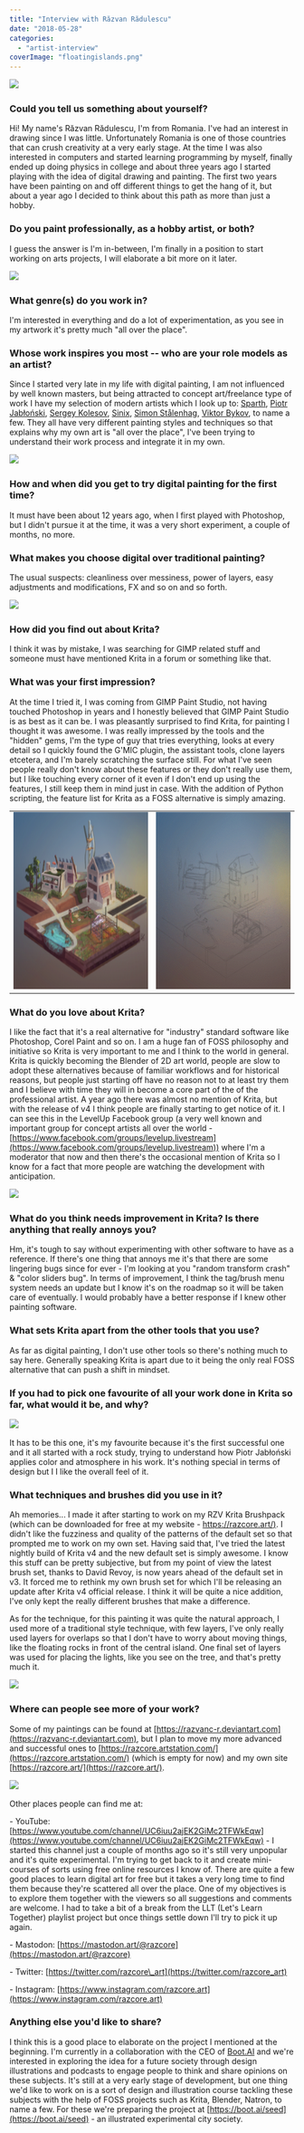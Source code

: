 ```yaml
---
title: "Interview with Răzvan Rădulescu"
date: "2018-05-28"
categories: 
  - "artist-interview"
coverImage: "floatingislands.png"
---
```


![](/images/posts/2018/holiday.png)

### Could you tell us something about yourself?

Hi! My name's Răzvan Rădulescu, I'm from Romania. I've had an interest in drawing since I was little. Unfortunately Romania is one of those countries that can crush creativity at a very early stage. At the time I was also interested in computers and started learning programming by myself, finally ended up doing physics in college and about three years ago I started playing with the idea of digital drawing and painting. The first two years have been painting on and off different things to get the hang of it, but about a year ago I decided to think about this path as more than just a hobby.

### Do you paint professionally, as a hobby artist, or both?

I guess the answer is I'm in-between, I'm finally in a position to start working on arts projects, I will elaborate a bit more on it later.

![](/images/posts/2018/dog.png)

### What genre(s) do you work in?

I'm interested in everything and do a lot of experimentation, as you see in my artwork it's pretty much "all over the place".

### Whose work inspires you most -- who are your role models as an artist?

Since I started very late in my life with digital painting, I am not influenced by well known masters, but being attracted to concept art/freelance type of work I have my selection of modern artists which I look up to: [Sparth](https://sparth.artstation.com/), [Piotr Jabłoński](https://nicponim.artstation.com/), [Sergey Kolesov](https://peleng.artstation.com/), [Sinix](https://www.youtube.com/channel/UCUQTqWAaSzhAKRanOpes1nA), [Simon Stålenhag](http://www.simonstalenhag.se/), [Viktor Bykov](http://linesandcolors.com/2012/01/05/viktor-bykov/), to name a few. They all have very different painting styles and techniques so that explains why my own art is "all over the place", I've been trying to understand their work process and integrate it in my own.

![](/images/posts/2018/cat.png)

### How and when did you get to try digital painting for the first time?

It must have been about 12 years ago, when I first played with Photoshop, but I didn't pursue it at the time, it was a very short experiment, a couple of months, no more.

### What makes you choose digital over traditional painting?

The usual suspects: cleanliness over messiness, power of layers, easy adjustments and modifications, FX and so on and so forth.

![](/images/posts/2018/headlights.png)

### How did you find out about Krita?

I think it was by mistake, I was searching for GIMP related stuff and someone must have mentioned Krita in a forum or something like that.

### What was your first impression?

At the time I tried it, I was coming from GIMP Paint Studio, not having touched Photoshop in years and I honestly believed that GIMP Paint Studio is as best as it can be. I was pleasantly surprised to find Krita, for painting I thought it was awesome. I was really impressed by the tools and the "hidden" gems, I'm the type of guy that tries everything, looks at every detail so I quickly found the G'MIC plugin, the assistant tools, clone layers etcetera, and I'm barely scratching the surface still. For what I've seen people really don't know about these features or they don't really use them, but I like touching every corner of it even if I don't end up using the features, I still keep them in mind just in case. With the addition of Python scripting, the feature list for Krita as a FOSS alternative is simply amazing.

<table><tbody><tr><td><img class="alignnone wp-image-6603" src="images/house-300x234.png" alt="" width="400" height="313"></td><td><img class="wp-image-6606 alignnone" src="images/houseprocess.gif" alt="" width="400" height="313"></td></tr></tbody></table>

### What do you love about Krita?

I like the fact that it's a real alternative for "industry" standard software like Photoshop, Corel Paint and so on. I am a huge fan of FOSS philosophy and initiative so Krita is very important to me and I think to the world in general. Krita is quickly becoming the Blender of 2D art world, people are slow to adopt these alternatives because of familiar workflows and for historical reasons, but people just starting off have no reason not to at least try them and I believe with time they will in become a core part of the of the professional artist. A year ago there was almost no mention of Krita, but with the release of v4 I think people are finally starting to get notice of it. I can see this in the LevelUp Facebook group (a very well known and important group for concept artists all over the world - [https://www.facebook.com/groups/levelup.livestream](https://www.facebook.com/groups/levelup.livestream)) where I'm a moderator that now and then there's the occasional mention of Krita so I know for a fact that more people are watching the development with anticipation.

![](/images/posts/2018/weaponize.png)

### What do you think needs improvement in Krita? Is there anything that really annoys you?

Hm, it's tough to say without experimenting with other software to have as a reference. If there's one thing that annoys me it's that there are some lingering bugs since for ever - I'm looking at you "random transform crash" & "color sliders bug". In terms of improvement, I think the tag/brush menu system needs an update but I know it's on the roadmap so it will be taken care of eventually. I would probably have a better response if I knew other painting software.

### What sets Krita apart from the other tools that you use?

As far as digital painting, I don't use other tools so there's nothing much to say here. Generally speaking Krita is apart due to it being the only real FOSS alternative that can push a shift in mindset.

### If you had to pick one favourite of all your work done in Krita so far, what would it be, and why?

![](/images/posts/2018/floatingislands.png)

It has to be this one, it's my favourite because it's the first successful one and it all started with a rock study, trying to understand how Piotr Jabłoński applies color and atmosphere in his work. It's nothing special in terms of design but I I like the overall feel of it.

### What techniques and brushes did you use in it?

Ah memories... I made it after starting to work on my RZV Krita Brushpack (which can be downloaded for free at my website - [https://razcore.art/)](https://razcore.art/). I didn't like the fuzziness and quality of the patterns of the default set so that prompted me to work on my own set. Having said that, I've tried the latest nightly build of Krita v4 and the new default set is simply awesome. I know this stuff can be pretty subjective, but from my point of view the latest brush set, thanks to David Revoy, is now years ahead of the default set in v3. It forced me to rethink my own brush set for which I'll be releasing an update after Krita v4 official release. I think it will be quite a nice addition, I've only kept the really different brushes that make a difference.

As for the technique, for this painting it was quite the natural approach, I used more of a traditional style technique, with few layers, I've only really used layers for overlaps so that I don't have to worry about moving things, like the floating rocks in front of the central island. One final set of layers was used for placing the lights, like you see on the tree, and that's pretty much it.

![](/images/posts/2018/greeneyes.png)

### Where can people see more of your work?

Some of my paintings can be found at [https://razvanc-r.deviantart.com](https://razvanc-r.deviantart.com), but I plan to move my more advanced and successful ones to [https://razcore.artstation.com/](https://razcore.artstation.com/) (which is empty for now) and my own site [https://razcore.art/](https://razcore.art/).

![](/images/posts/2018/desk.png)

Other places people can find me at:

\- YouTube: [https://www.youtube.com/channel/UC6iuu2ajEK2GiMc2TFWkEqw](https://www.youtube.com/channel/UC6iuu2ajEK2GiMc2TFWkEqw) - I started this channel just a couple of months ago so it's still very unpopular and it's quite experimental. I'm trying to get back to it and create mini-courses of sorts using free online resources I know of. There are quite a few good places to learn digital art for free but it takes a very long time to find them because they're scattered all over the place. One of my objectives is to explore them together with the viewers so all suggestions and comments are welcome. I had to take a bit of a break from the LLT (Let's Learn Together) playlist project but once things settle down I'll try to pick it up again.

\- Mastodon: [https://mastodon.art/@razcore](https://mastodon.art/@razcore)

\- Twitter: [https://twitter.com/razcore\_art](https://twitter.com/razcore_art)

\- Instagram: [https://www.instagram.com/razcore.art](https://www.instagram.com/razcore.art)

### Anything else you'd like to share?

I think this is a good place to elaborate on the project I mentioned at the beginning. I'm currently in a collaboration with the CEO of [Boot.AI](https://boot.ai) and we're interested in exploring the idea for a future society through design illustrations and podcasts to engage people to think and share opinions on these subjects. It's still at a very early stage of development, but one thing we'd like to work on is a sort of design and illustration course tackling these subjects with the help of FOSS projects such as Krita, Blender, Natron, to name a few. For these we're preparing the project at [https://boot.ai/seed](https://boot.ai/seed) - an illustrated experimental city society.
